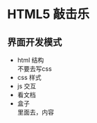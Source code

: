 # HTML5 敲击乐  

## 界面开发模式  
 - html 结构  
    不要去写css  
 - css  样式  
 - js  交互 
- 看文档  
- 盒子  
    里面去，内容  
    